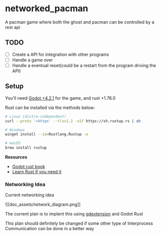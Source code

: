 # networked_pacman
A pacman game where both the ghost and pacman can be controlled by a rest api

## TODO
- [ ] Create a API for integration with other programs
- [ ] Handle a game over
- [ ] Handle a eventual reset(could be a restart from the program driving the API)

## Setup
You'll need [Godot +4.2.1](https://godotengine.org/download/) for the game, and rust +1.76.0

Rust can be installed via the methods below:

```zsh
# Linux (distro-independent)
curl --proto '=https' --tlsv1.2 -sSf https://sh.rustup.rs | sh

# Windows
winget install --id=Rustlang.Rustup -e

# macOS
brew install rustup
```


**Resources**
- [Godot rust book](https://godot-rust.github.io/book/index.html)
- [Learn Rust if you need it](https://www.rust-lang.org/learn)

### Networking Idea
Current networking idea

![[doc_assets/network_diagram.png]]

The current plan is to implent this using [gdextension](https://docs.godotengine.org/en/stable/tutorials/scripting/gdextension/what_is_gdextension.html) and Godot Rust

This plan should definitely be changed if some other type of Interprocess Communication can be done in a better way
